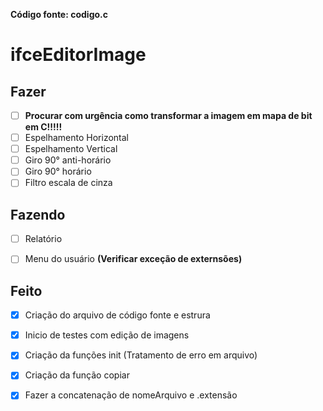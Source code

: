 **Código fonte: codigo.c**

# ifceEditorImage

## Fazer
 - [ ] **Procurar com urgência como transformar a imagem em mapa de bit em C!!!!!**
 - [ ] Espelhamento Horizontal
 - [ ] Espelhamento Vertical
 - [ ] Giro 90° anti-horário
 - [ ] Giro 90° horário
 - [ ] Filtro escala de cinza
 
 ## Fazendo
  - [ ] Relatório
  - [ ] Menu do usuário **(Verificar exceção de externsões)**

 
 ## Feito
- [X] Criação do arquivo de código fonte e estrura
- [X] Inicio de testes com edição de imagens
- [X] Criação da funções init (Tratamento de erro em arquivo)
- [X] Criação da função copiar
- [x] Fazer a concatenação de nomeArquivo e .extensão


